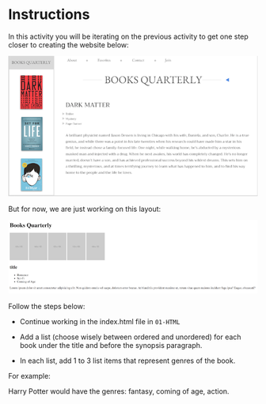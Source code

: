 # Instructions

In this activity you will be iterating on the previous activity to get one step closer to creating the website below:

![final](images/final.png)

But for now, we are just working on this layout:

![html](images/html.png)

Follow the steps below:

* Continue working in the index.html file in `01-HTML`

* Add a list (choose wisely between ordered and unordered) for each book under the title and before the synopsis paragraph.

* In each list, add 1 to 3 list items that represent genres of the book. 

For example: 

Harry Potter would have the genres: fantasy, coming of age, action.
